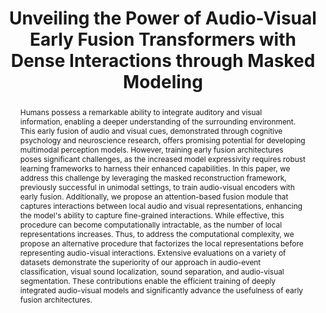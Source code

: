 ---
id:             2024-efav
title:          "Unveiling the Power of Audio-Visual Early Fusion Transformers with Dense Interactions through Masked Modeling"
authors:        [ShentongMo, Me]
venue:           IEEE/CVF Conf. on Computer Vision and Pattern Recognition (CVPR), Seattle, 2024.
year:           "2024-02"
thumbnail:      assets/publications/2024-efav/vis_nearest_neighbor.png
bibtex:         "@InProceedings{mo2024_efav,<br>&emsp;title={Unveiling the Power of Audio-Visual Early Fusion Transformers with Dense Interactions through Masked Modeling},<br>&emsp;author={Shentong Mo, Pedro Morgado},<br>&emsp;booktitle={IEEE/CVF Conf. on Computer Vision and Pattern Recognition (CVPR)},<br>&emsp;year={2024}<br>&emsp;}"
links:
    paper:      https://arxiv.org/abs/2312.01017
    bibtex:     assets/publications/2024-efav/ref.txt

layout: project
short_title: Audio-Visual Early-Fusion Transformers
abstract: "Humans possess a remarkable ability to integrate auditory and visual information, enabling a deeper understanding of the surrounding environment. This early fusion of audio and visual cues, demonstrated through cognitive psychology and neuroscience research, offers promising potential for developing multimodal perception models. However, training early fusion architectures poses significant challenges, as the increased model expressivity requires robust learning frameworks to harness their enhanced capabilities. In this paper, we address this challenge by leveraging the masked reconstruction framework, previously successful in unimodal settings, to train audio-visual encoders with early fusion. Additionally, we propose an attention-based fusion module that captures interactions between local audio and visual representations, enhancing the model's ability to capture fine-grained interactions. While effective, this procedure can become computationally intractable, as the number of local representations increases. Thus, to address the computational complexity, we propose an alternative procedure that factorizes the local representations before representing audio-visual interactions. Extensive evaluations on a variety of datasets demonstrate the superiority of our approach in audio-event classification, visual sound localization, sound separation, and audio-visual segmentation. These contributions enable the efficient training of deeply integrated audio-visual models and significantly advance the usefulness of early fusion architectures."

---